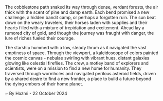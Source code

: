 
The cobblestone path snaked its way through dense, verdant forests, the air thick with the scent of pine and damp earth.  Each bend promised a new challenge, a hidden bandit camp, or perhaps a forgotten ruin.  The sun beat down on the weary travelers, their horses laden with supplies and their hearts filled with a mixture of trepidation and excitement.  Ahead lay a rumored city of gold, and though the journey was fraught with danger, the lure of riches fueled their courage.

The starship hummed with a low, steady thrum as it navigated the vast emptiness of space.  Through the viewport, a kaleidoscope of colors painted the cosmic canvas - nebulae swirling with vibrant hues, distant galaxies glowing like celestial fireflies.  The crew, a motley band of explorers and scientists, were on a mission to find a new home for humanity.  They traversed through wormholes and navigated perilous asteroid fields, driven by a shared desire to find a new frontier, a place to build a future beyond the dying embers of their home planet. 

~ By Hozmi - 22 October 2024
